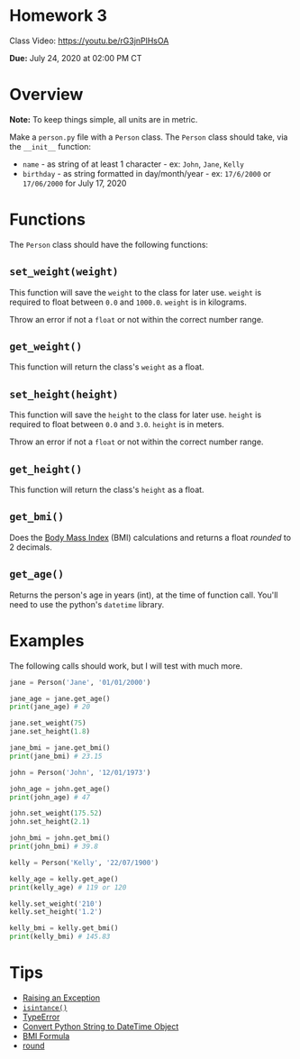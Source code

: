 # Homework 3

Class Video: https://youtu.be/rG3jnPlHsOA

**Due:** July 24, 2020 at 02:00 PM CT

# Overview

**Note:** To keep things simple, all units are in metric.

Make a `person.py` file with a `Person` class. The `Person` class should take, via the `__init__` function:

- `name` - as string of at least 1 character - ex: `John`, `Jane`, `Kelly`
- `birthday` - as string formatted in day/month/year - ex: `17/6/2000` or `17/06/2000` for July 17, 2020

# Functions

The `Person` class should have the following functions:

## `set_weight(weight)`

This function will save the `weight` to the class for later use. `weight` is required to float between `0.0` and `1000.0`. `weight` is in kilograms.

Throw an error if not a `float` or not within the correct number range.

## `get_weight()`

This function will return the class's `weight` as a float.

## `set_height(height)`

This function will save the `height` to the class for later use. `height` is required to float between `0.0` and `3.0`. `height` is in meters.

Throw an error if not a `float` or not within the correct number range.

## `get_height()`

This function will return the class's `height` as a float.

## `get_bmi()`

Does the [Body Mass Index](https://en.wikipedia.org/wiki/Body_mass_index) (BMI) calculations and returns a float _rounded_ to 2 decimals.

## `get_age()`

Returns the person's age in years (int), at the time of function call. You'll need to use the python's `datetime` library.

# Examples

The following calls should work, but I will test with much more.

```python
jane = Person('Jane', '01/01/2000')

jane_age = jane.get_age()
print(jane_age) # 20

jane.set_weight(75)
jane.set_height(1.8)

jane_bmi = jane.get_bmi()
print(jane_bmi) # 23.15
```

```python
john = Person('John', '12/01/1973')

john_age = john.get_age()
print(john_age) # 47

john.set_weight(175.52)
john.set_height(2.1)

john_bmi = john.get_bmi()
print(john_bmi) # 39.8
```

```python
kelly = Person('Kelly', '22/07/1900')

kelly_age = kelly.get_age()
print(kelly_age) # 119 or 120

kelly.set_weight('210')
kelly.set_height('1.2')

kelly_bmi = kelly.get_bmi()
print(kelly_bmi) # 145.83
```

# Tips

- [Raising an Exception](https://realpython.com/python-exceptions/#raising-an-exception)
- [`isintance()`](https://www.w3schools.com/python/ref_func_isinstance.asp)
- [TypeError](https://docs.python.org/3/library/exceptions.html#TypeError)
- [Convert Python String to DateTime Object](https://www.tutorialkart.com/python/python-datetime/python-string-to-datetime/)
- [BMI Formula](https://www.thecalculatorsite.com/articles/health/bmi-formula-for-bmi-calculations.php)
- [round](https://docs.python.org/3/library/functions.html#round)
